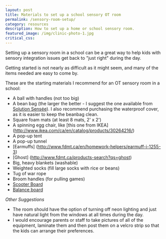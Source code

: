 ```yaml
---
layout: post
title: Materials to set up a school sensory OT room
permalink: /sensory-room-setup/
category: resources
description: How to set up a home or school sensory room.
featured_image: /img/clinic-photo-1.jpg
critical_css:
---
```

Setting up a sensory room in a school can be a great way to help kids with sensory integration issues get back to "just right" during the day.

Getting started is not nearly as difficult as it might seem, and many of the items needed are easy to come by.

These are the starting materials I recommend for an OT sensory room in a school:

+ A ball with handles (not too big)
+ A bean bag (the larger the better - I suggest the one available from [Solution Sensée](http://solutionsenseeboutique.com/sac-de-pois-bean-bag/)). I also recommend purchasing the waterproof cover, as it is easier to keep the beanbag clean.
+ Square foam mats (at least 8 mats, 2' x 2')
+ A spinning egg chair, like [this one from IKEA] (http://www.ikea.com/ca/en/catalog/products/30264216/)
+ A pop-up tent
+ A pop-up tunnel
+ [Earmuffs] (http://www.fdmt.ca/en/homework-helpers/earmuff-i-1255-3)
+ [Ghost] (http://www.fdmt.ca/products-search?qs=ghost)
+ Big, heavy blankets (washable)
+ Weighted socks (fill large socks with rice or beans)
+ Tug of war rope
+ Broom handles (for pulling games)
+ [Scooter Board](http://www.fdmt.ca/en/scooter-board-i-0512-1)
+ [Balance board](http://www.fdmt.ca/en/maze-balance-board-i-0911)

*Other Suggestions*
+ The room should have the option of turning off neon lighting and just have natural light from the windows at all times during the day.
+ I would encourage parents or staff to take pictures of all of the equipment, laminate them and then post them on a velcro strip so that the kids can arrange their preferences.
